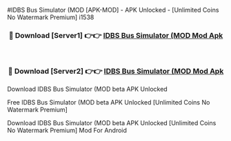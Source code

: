 #IDBS Bus Simulator (MOD [APK-MOD] - APK Unlocked - [Unlimited Coins No Watermark Premium] i1538



<div align="center">

<h3>🔴 Download [Server1] 👉👉 <a href="https://momento.my/?title=IDBS_Bus_Simulator_(MOD">IDBS Bus Simulator (MOD Mod Apk</a></h3><br>

<h3>🔴 Download [Server2] 👉👉 <a href="https://momento.my/?title=IDBS_Bus_Simulator_(MOD">IDBS Bus Simulator (MOD Mod Apk</a></h3>
</div>



Download IDBS Bus Simulator (MOD beta APK Unlocked

Free IDBS Bus Simulator (MOD beta APK Unlocked [Unlimited Coins No Watermark Premium]

Download IDBS Bus Simulator (MOD beta APK Unlocked [Unlimited Coins No Watermark Premium] Mod For Android
